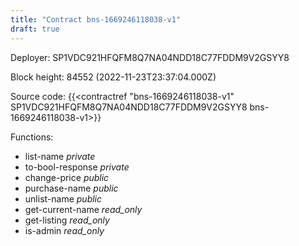 ```yaml
---
title: "Contract bns-1669246118038-v1"
draft: true
---
```

Deployer: SP1VDC921HFQFM8Q7NA04NDD18C77FDDM9V2GSYY8


 



Block height: 84552 (2022-11-23T23:37:04.000Z)

Source code: {{<contractref "bns-1669246118038-v1" SP1VDC921HFQFM8Q7NA04NDD18C77FDDM9V2GSYY8 bns-1669246118038-v1>}}

Functions:

* list-name _private_
* to-bool-response _private_
* change-price _public_
* purchase-name _public_
* unlist-name _public_
* get-current-name _read_only_
* get-listing _read_only_
* is-admin _read_only_
